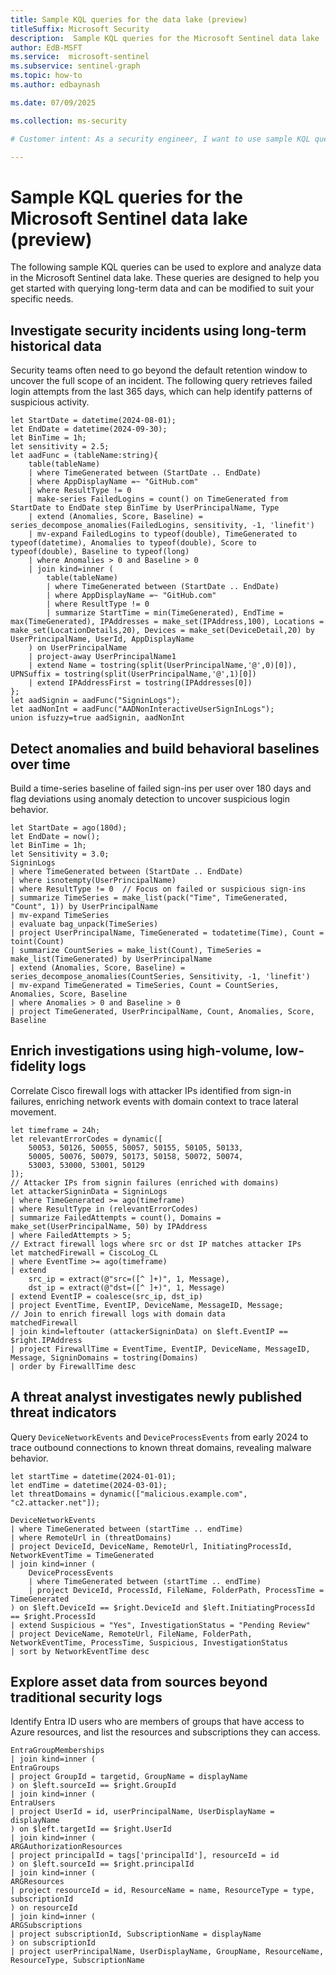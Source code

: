 ```yaml
---  
title: Sample KQL queries for the data lake (preview)
titleSuffix: Microsoft Security  
description:  Sample KQL queries for the Microsoft Sentinel data lake
author: EdB-MSFT  
ms.service:  microsoft-sentinel
ms.subservice: sentinel-graph  
ms.topic: how-to
ms.author: edbaynash  

ms.date: 07/09/2025

ms.collection: ms-security  

# Customer intent: As a security engineer, I want to use sample KQL queries to learn how to  analyze data in the Microsoft Sentinel data lake so that I can investigate security incidents, detect anomalies, and enrich investigations with long-term historical data.

---  
```

 

# Sample KQL queries for the Microsoft Sentinel data lake (preview)

The following sample KQL queries can be used to explore and analyze data in the Microsoft Sentinel data lake. These queries are designed to help you get started with querying long-term data and can be modified to suit your specific needs.

## Investigate security incidents using long-term historical data

Security teams often need to go beyond the default retention window to uncover the full scope of an incident. The following query retrieves failed login attempts from the last 365 days, which can help identify patterns of suspicious activity.

```kql
let StartDate = datetime(2024-08-01);
let EndDate = datetime(2024-09-30);
let BinTime = 1h;
let sensitivity = 2.5;
let aadFunc = (tableName:string){
    table(tableName)
    | where TimeGenerated between (StartDate .. EndDate)
    | where AppDisplayName =~ "GitHub.com"
    | where ResultType != 0
    | make-series FailedLogins = count() on TimeGenerated from StartDate to EndDate step BinTime by UserPrincipalName, Type
    | extend (Anomalies, Score, Baseline) = series_decompose_anomalies(FailedLogins, sensitivity, -1, 'linefit')
    | mv-expand FailedLogins to typeof(double), TimeGenerated to typeof(datetime), Anomalies to typeof(double), Score to typeof(double), Baseline to typeof(long)
    | where Anomalies > 0 and Baseline > 0
    | join kind=inner (
        table(tableName)
        | where TimeGenerated between (StartDate .. EndDate)
        | where AppDisplayName =~ "GitHub.com"
        | where ResultType != 0
        | summarize StartTime = min(TimeGenerated), EndTime = max(TimeGenerated), IPAddresses = make_set(IPAddress,100), Locations = make_set(LocationDetails,20), Devices = make_set(DeviceDetail,20) by UserPrincipalName, UserId, AppDisplayName
    ) on UserPrincipalName
    | project-away UserPrincipalName1
    | extend Name = tostring(split(UserPrincipalName,'@',0)[0]), UPNSuffix = tostring(split(UserPrincipalName,'@',1)[0])
    | extend IPAddressFirst = tostring(IPAddresses[0])
};
let aadSignin = aadFunc("SigninLogs");
let aadNonInt = aadFunc("AADNonInteractiveUserSignInLogs");
union isfuzzy=true aadSignin, aadNonInt
```

## Detect anomalies and build behavioral baselines over time

Build a time-series baseline of failed sign-ins per user over 180 days and flag deviations using anomaly detection to uncover suspicious login behavior.

```kql
let StartDate = ago(180d);
let EndDate = now();
let BinTime = 1h;
let Sensitivity = 3.0;
SigninLogs
| where TimeGenerated between (StartDate .. EndDate)
| where isnotempty(UserPrincipalName)
| where ResultType != 0  // Focus on failed or suspicious sign-ins
| summarize TimeSeries = make_list(pack("Time", TimeGenerated, "Count", 1)) by UserPrincipalName
| mv-expand TimeSeries
| evaluate bag_unpack(TimeSeries)
| project UserPrincipalName, TimeGenerated = todatetime(Time), Count = toint(Count)
| summarize CountSeries = make_list(Count), TimeSeries = make_list(TimeGenerated) by UserPrincipalName
| extend (Anomalies, Score, Baseline) = series_decompose_anomalies(CountSeries, Sensitivity, -1, 'linefit')
| mv-expand TimeGenerated = TimeSeries, Count = CountSeries, Anomalies, Score, Baseline
| where Anomalies > 0 and Baseline > 0
| project TimeGenerated, UserPrincipalName, Count, Anomalies, Score, Baseline
```

## Enrich investigations using high-volume, low-fidelity logs

Correlate Cisco firewall logs with attacker IPs identified from sign-in failures, enriching network events with domain context to trace lateral movement.

```kql
let timeframe = 24h;
let relevantErrorCodes = dynamic([
    50053, 50126, 50055, 50057, 50155, 50105, 50133,
    50005, 50076, 50079, 50173, 50158, 50072, 50074,
    53003, 53000, 53001, 50129
]);
// Attacker IPs from signin failures (enriched with domains)
let attackerSigninData = SigninLogs
| where TimeGenerated >= ago(timeframe)
| where ResultType in (relevantErrorCodes)
| summarize FailedAttempts = count(), Domains = make_set(UserPrincipalName, 50) by IPAddress
| where FailedAttempts > 5;
// Extract firewall logs where src or dst IP matches attacker IPs
let matchedFirewall = CiscoLog_CL
| where EventTime >= ago(timeframe)
| extend
    src_ip = extract(@"src=([^ ]+)", 1, Message),
    dst_ip = extract(@"dst=([^ ]+)", 1, Message)
| extend EventIP = coalesce(src_ip, dst_ip)
| project EventTime, EventIP, DeviceName, MessageID, Message;
// Join to enrich firewall logs with domain data
matchedFirewall
| join kind=leftouter (attackerSigninData) on $left.EventIP == $right.IPAddress
| project FirewallTime = EventTime, EventIP, DeviceName, MessageID, Message, SigninDomains = tostring(Domains)
| order by FirewallTime desc
```

## A threat analyst investigates newly published threat indicators

Query `DeviceNetworkEvents` and `DeviceProcessEvents` from early 2024 to trace outbound connections to known threat domains, revealing malware behavior.

```kql
let startTime = datetime(2024-01-01);
let endTime = datetime(2024-03-01);
let threatDomains = dynamic(["malicious.example.com", "c2.attacker.net"]);

DeviceNetworkEvents
| where TimeGenerated between (startTime .. endTime)
| where RemoteUrl in (threatDomains)
| project DeviceId, DeviceName, RemoteUrl, InitiatingProcessId, NetworkEventTime = TimeGenerated
| join kind=inner (
    DeviceProcessEvents
    | where TimeGenerated between (startTime .. endTime)
    | project DeviceId, ProcessId, FileName, FolderPath, ProcessTime = TimeGenerated
) on $left.DeviceId == $right.DeviceId and $left.InitiatingProcessId == $right.ProcessId
| extend Suspicious = "Yes", InvestigationStatus = "Pending Review"
| project DeviceName, RemoteUrl, FileName, FolderPath, NetworkEventTime, ProcessTime, Suspicious, InvestigationStatus
| sort by NetworkEventTime desc
```

## Explore asset data from sources beyond traditional security logs

Identify Entra ID users who are members of groups that have access to Azure resources, and list the resources and subscriptions they can access.

```kql
EntraGroupMemberships 
| join kind=inner ( 
EntraGroups 
| project GroupId = targetid, GroupName = displayName 
) on $left.sourceId == $right.GroupId 
| join kind=inner ( 
EntraUsers 
| project UserId = id, userPrincipalName, UserDisplayName = displayName 
) on $left.targetId == $right.UserId 
| join kind=inner ( 
ARGAuthorizationResources 
| project principalId = tags['principalId'], resourceId = id 
) on $left.sourceId == $right.principalId 
| join kind=inner ( 
ARGResources 
| project resourceId = id, ResourceName = name, ResourceType = type, subscriptionId 
) on resourceId 
| join kind=inner ( 
ARGSubscriptions 
| project subscriptionId, SubscriptionName = displayName 
) on subscriptionId 
| project userPrincipalName, UserDisplayName, GroupName, ResourceName, ResourceType, SubscriptionName
```

